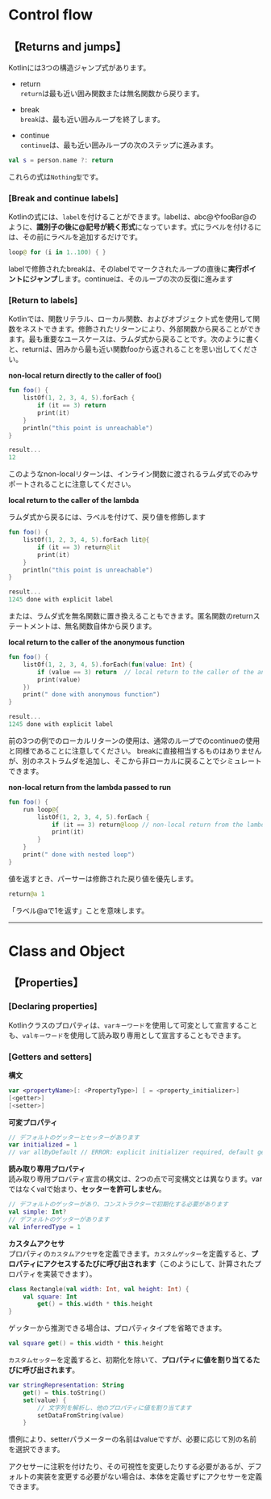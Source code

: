 # Control flow

## 【Returns and jumps】

Kotlinには3つの構造ジャンプ式があります。

* return  
  `return`は最も近い囲み関数または無名関数から戻ります。


* break  
  `break`は、最も近い囲みループを終了します。


* continue  
  `continue`は、最も近い囲みループの次のステップに進みます。

```kotlin
val s = person.name ?: return
```

これらの式は`Nothing型`です。

### [Break and continue labels]

Kotlinの式には、`label`を付けることができます。<sl>labelは、abc@やfooBar@のように、**識別子の後に@記号が続く形式**</sl>になっています。式にラベルを付けるには、その前にラベルを追加するだけです。

```kotlin
loop@ for (i in 1..100) { }
```

<l>labelで修飾されたbreakは、そのlabelでマークされたループの直後に**実行ポイントにジャンプ**</l>します。continueは、そのループの次の反復に進みます

### [Return to labels]

Kotlinでは、関数リテラル、ローカル関数、およびオブジェクト式を使用して関数をネストできます。修飾されたリターンにより、外部関数から戻ることができます。最も重要なユースケースは、ラムダ式から戻ることです。次のように書くと、returnは、囲みから最も近い関数fooから返されることを思い出してください。

**non-local return directly to the caller of foo()**

```kotlin
fun foo() {
    listOf(1, 2, 3, 4, 5).forEach {
        if (it == 3) return
        print(it)
    }
    println("this point is unreachable")
}

result...
12
```

このようなnon-localリターンは、インライン関数に渡されるラムダ式でのみサポートされることに注意してください。

**local return to the caller of the lambda**

ラムダ式から戻るには、ラベルを付けて、戻り値を修飾します

```kotlin
fun foo() {
    listOf(1, 2, 3, 4, 5).forEach lit@{
        if (it == 3) return@lit
        print(it)
    }
    println("this point is unreachable")
}

result...
1245 done with explicit label
```

または、ラムダ式を無名関数に置き換えることもできます。匿名関数のreturnステートメントは、無名関数自体から戻ります。

**local return to the caller of the anonymous function**

```kotlin
fun foo() {
    listOf(1, 2, 3, 4, 5).forEach(fun(value: Int) {
        if (value == 3) return  // local return to the caller of the anonymous function - the forEach loop
        print(value)
    })
    print(" done with anonymous function")
}

result...
1245 done with explicit label
```

前の3つの例でのローカルリターンの使用は、通常のループでのcontinueの使用と同様であることに注意してください。 breakに直接相当するものはありませんが、別のネストラムダを追加し、そこから非ローカルに戻ることでシミュレートできます。

**non-local return from the lambda passed to run**

```kotlin
fun foo() {
    run loop@{
        listOf(1, 2, 3, 4, 5).forEach {
            if (it == 3) return@loop // non-local return from the lambda passed to run
            print(it)
        }
    }
    print(" done with nested loop")
}
```

値を返すとき、パーサーは修飾された戻り値を優先します。

```kotlin
return@a 1
```

「ラベル@aで1を返す」ことを意味します。

---

# Class and Object

## 【Properties】

### [Declaring properties]

Kotlinクラスのプロパティは、`varキーワード`を使用して可変として宣言することも、`valキーワード`を使用して読み取り専用として宣言することもできます。

### [Getters and setters]

**構文**

```kotlin
var <propertyName>[: <PropertyType>] [ = <property_initializer>]
[<getter>]
[<setter>]
```

**可変プロパティ**

```kotlin
// デフォルトのゲッターとセッターがあります
var initialized = 1
// var allByDefault // ERROR: explicit initializer required, default getter and setter implied
```

**読み取り専用プロパティ**  
読み取り専用プロパティ宣言の構文は、2つの点で可変構文とは異なります。<sl>varではなくvalで始まり、**セッターを許可しません**</sl>。

```kotlin
// デフォルトのゲッターがあり、コンストラクターで初期化する必要があります
val simple: Int?
// デフォルトのゲッターがあります
val inferredType = 1
```

**カスタムアクセサ**  
プロパティの`カスタムアクセサ`を定義できます。<sl>`カスタムゲッター`を定義すると、**プロパティにアクセスするたびに呼び出されます**（このようにして、計算されたプロパティを実装できます）</sl>。

```kotlin
class Rectangle(val width: Int, val height: Int) {
    val square: Int
        get() = this.width * this.height
}
```

ゲッターから推測できる場合は、プロパティタイプを省略できます。

```kotlin
val square get() = this.width * this.height
```

<sl>`カスタムセッター`を定義すると、初期化を除いて、**プロパティに値を割り当てるたびに呼び出されます**<sl>。

```kotlin
var stringRepresentation: String
    get() = this.toString()
    set(value) {
        // 文字列を解析し、他のプロパティに値を割り当てます
        setDataFromString(value)
    }
```

慣例により、setterパラメーターの名前はvalueですが、必要に応じて別の名前を選択できます。

アクセサーに注釈を付けたり、その可視性を変更したりする必要があるが、デフォルトの実装を変更する必要がない場合は、本体を定義せずにアクセサーを定義できます。

